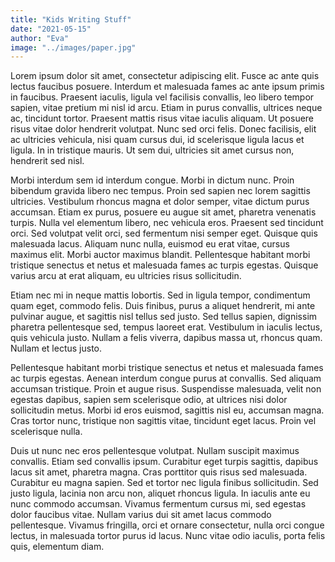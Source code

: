 ```yaml
---
title: "Kids Writing Stuff"
date: "2021-05-15"
author: "Eva"
image: "../images/paper.jpg"
---
```


Lorem ipsum dolor sit amet, consectetur adipiscing elit. Fusce ac ante quis lectus faucibus posuere. Interdum et malesuada fames ac ante ipsum primis in faucibus. Praesent iaculis, ligula vel facilisis convallis, leo libero tempor sapien, vitae pretium mi nisl id arcu. Etiam in purus convallis, ultrices neque ac, tincidunt tortor. Praesent mattis risus vitae iaculis aliquam. Ut posuere risus vitae dolor hendrerit volutpat. Nunc sed orci felis. Donec facilisis, elit ac ultricies vehicula, nisi quam cursus dui, id scelerisque ligula lacus et ligula. In in tristique mauris. Ut sem dui, ultricies sit amet cursus non, hendrerit sed nisl.

Morbi interdum sem id interdum congue. Morbi in dictum nunc. Proin bibendum gravida libero nec tempus. Proin sed sapien nec lorem sagittis ultricies. Vestibulum rhoncus magna et dolor semper, vitae dictum purus accumsan. Etiam ex purus, posuere eu augue sit amet, pharetra venenatis turpis. Nulla vel elementum libero, nec vehicula eros. Praesent sed tincidunt orci. Sed volutpat velit orci, sed fermentum nisi semper eget. Quisque quis malesuada lacus. Aliquam nunc nulla, euismod eu erat vitae, cursus maximus elit. Morbi auctor maximus blandit. Pellentesque habitant morbi tristique senectus et netus et malesuada fames ac turpis egestas. Quisque varius arcu at erat aliquam, eu ultricies risus sollicitudin.

Etiam nec mi in neque mattis lobortis. Sed in ligula tempor, condimentum quam eget, commodo felis. Duis finibus, purus a aliquet hendrerit, mi ante pulvinar augue, et sagittis nisl tellus sed justo. Sed tellus sapien, dignissim pharetra pellentesque sed, tempus laoreet erat. Vestibulum in iaculis lectus, quis vehicula justo. Nullam a felis viverra, dapibus massa ut, rhoncus quam. Nullam et lectus justo.

Pellentesque habitant morbi tristique senectus et netus et malesuada fames ac turpis egestas. Aenean interdum congue purus at convallis. Sed aliquam accumsan tristique. Proin et augue risus. Suspendisse malesuada, velit non egestas dapibus, sapien sem scelerisque odio, at ultrices nisi dolor sollicitudin metus. Morbi id eros euismod, sagittis nisl eu, accumsan magna. Cras tortor nunc, tristique non sagittis vitae, tincidunt eget lacus. Proin vel scelerisque nulla.

Duis ut nunc nec eros pellentesque volutpat. Nullam suscipit maximus convallis. Etiam sed convallis ipsum. Curabitur eget turpis sagittis, dapibus lacus sit amet, pharetra magna. Cras porttitor quis risus sed malesuada. Curabitur eu magna sapien. Sed et tortor nec ligula finibus sollicitudin. Sed justo ligula, lacinia non arcu non, aliquet rhoncus ligula. In iaculis ante eu nunc commodo accumsan. Vivamus fermentum cursus mi, sed egestas dolor faucibus vitae. Nullam varius dui sit amet lacus commodo pellentesque. Vivamus fringilla, orci et ornare consectetur, nulla orci congue lectus, in malesuada tortor purus id lacus. Nunc vitae odio iaculis, porta felis quis, elementum diam.
